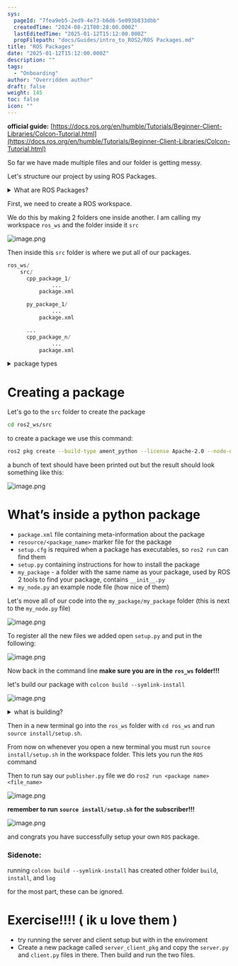 ```yaml
---
sys:
  pageId: "7fea9eb5-2ed9-4e73-b6d6-5e093b833dbb"
  createdTime: "2024-08-21T00:28:00.000Z"
  lastEditedTime: "2025-01-12T15:12:00.000Z"
  propFilepath: "docs/Guides/intro_to_ROS2/ROS Packages.md"
title: "ROS Packages"
date: "2025-01-12T15:12:00.000Z"
description: ""
tags:
  - "Onboarding"
author: "Overridden author"
draft: false
weight: 145
toc: false
icon: ""
---
```


**official guide:** [https://docs.ros.org/en/humble/Tutorials/Beginner-Client-Libraries/Colcon-Tutorial.html](https://docs.ros.org/en/humble/Tutorials/Beginner-Client-Libraries/Colcon-Tutorial.html)

So far we have made multiple files and our folder is getting messy.

Let's structure our project by using ROS Packages.

<details>

<summary>What are ROS Packages?</summary>

ROS Packages are, as the name implies, packages of code that are highly sharable between ROS developers.

They consist of a folder, `package.xml` file, and source code

```python
      cpp_package_1/
		      ... imagine much code files here ..
          package.xml
```

</details>

First, we need to create a ROS workspace.

We do this by making 2 folders one inside another. I am calling my workspace `ros_ws` and the folder inside it `src`

![image.png](https://prod-files-secure.s3.us-west-2.amazonaws.com/d518164a-d88e-44d1-a4ee-3adb3bd8bce0/70706947-fd18-4537-a67b-e12946812d31/image.png?X-Amz-Algorithm=AWS4-HMAC-SHA256&X-Amz-Content-Sha256=UNSIGNED-PAYLOAD&X-Amz-Credential=ASIAZI2LB466X736YAYF%2F20250417%2Fus-west-2%2Fs3%2Faws4_request&X-Amz-Date=20250417T081205Z&X-Amz-Expires=3600&X-Amz-Security-Token=IQoJb3JpZ2luX2VjEND%2F%2F%2F%2F%2F%2F%2F%2F%2F%2FwEaCXVzLXdlc3QtMiJHMEUCIQCV2dhWccHVaab%2BmZSeVpmvF70e3Oq91H3IGC54td6WVgIgCKfIE4v7v7pVvpOPJ5UZ5PisAoU4le1kys5O%2BRLyqCAq%2FwMIWRAAGgw2Mzc0MjMxODM4MDUiDFcTw8jj1cgHF0RIyCrcA9wR2jSXbWDJJeb1L3o6VtJWAlTwCbzovLIchiDo9EX5SnuWlv9vqC%2B27zYJwdd%2FVx6b8j7shX79rZJTDN%2FuGs%2B11bhPW8PS1hFSEY%2B8SNHCL32SPcxpb8iw69e%2FngZdYNpUJmYi1JMGkINzQXteeh8qmW7FgnPQCLGnJvM%2B4fSGGc1DRFOcTUjoOhnBVJUW5iuhdjm0RnWlokfZ%2Botpgh9bMwH5bVpu9Gq10HyVbwQx3pylW9HMlFwvKPahWfw8wn5BejDUMOH9BP5umjeeAbnaNHPSJ4HAkRy14JFeaulHrKIpulXBMWdGXGppR1G4y99b7xFrhDjSMjKI%2F1xIhcFbknmbzL7WVn4FN%2B3Puns7DNzT86zBFxr05xbgLrmlayC3Uwm79V6F0fRgSdceY7uoFCoPOCy4aViG807kdKtZBHW608aXKD%2FA5WWqmquNRxlsA9dpQnFLAcOJWjSP%2FtP63KWcIgWYJrjANZ0sdJ0C7s%2BQuohy8GrtVe1ZbMNWsIPXkNo6%2BPN1S%2FC2ILTP9lUVnXSjtDuUB3LdeFU%2FIerynL23PmFlemNFgg%2Bqwnq4cdH6g4W0vSWuDpEbY95sMSBksprrtOiOGyR7IOoe1E%2FjkK%2F3IH2nnLqXN2v3MILhgsAGOqUBhSt0DKqpPzPU80aIVZGqHDKARDAPtBRUcOailjKbqE1RyUCANDf19rr%2BBAkUmnE9BV8NUAiUbx4NnZYl7ZSwdr%2FsYrjTM4u2kjEV86xE86WyaxYP%2Furc0vpZFlY13scaj1M6FbVxWns55o239OcJAESWrXbWRwvr5UviEazD06BmrNTHGQ2rAU2XbJ8upnAe37SGZiXYrbhqOMynuWJVae5vR0eh&X-Amz-Signature=618fd13beb8dc25c032d740c38c80b39323391c7e1879bda8e51a3b7b6679a2c&X-Amz-SignedHeaders=host&x-id=GetObject)

Then inside this `src` folder is where we put all of our packages.

```python
ros_ws/
    src/
      cpp_package_1/
		      ...
          package.xml

      py_package_1/
		      ...
          package.xml

      ...
      cpp_package_n/
		      ...
          package.xml

```

<details>

<summary>package types</summary>

packages can be either `C++` or python.

the intern file structure is different for each but for this guide we will stick to creating python packages

</details>

# Creating a package

Let's go to the `src` folder to create the package

```bash
cd ros2_ws/src
```

to create a package we use this command:

```bash
ros2 pkg create --build-type ament_python --license Apache-2.0 --node-name my_node my_package
```

a bunch of text should have been printed out but the result should look something like this:

![image.png](https://prod-files-secure.s3.us-west-2.amazonaws.com/d518164a-d88e-44d1-a4ee-3adb3bd8bce0/e6cf1e3f-8512-4a3e-b131-079f800bf3e8/image.png?X-Amz-Algorithm=AWS4-HMAC-SHA256&X-Amz-Content-Sha256=UNSIGNED-PAYLOAD&X-Amz-Credential=ASIAZI2LB466X736YAYF%2F20250417%2Fus-west-2%2Fs3%2Faws4_request&X-Amz-Date=20250417T081205Z&X-Amz-Expires=3600&X-Amz-Security-Token=IQoJb3JpZ2luX2VjEND%2F%2F%2F%2F%2F%2F%2F%2F%2F%2FwEaCXVzLXdlc3QtMiJHMEUCIQCV2dhWccHVaab%2BmZSeVpmvF70e3Oq91H3IGC54td6WVgIgCKfIE4v7v7pVvpOPJ5UZ5PisAoU4le1kys5O%2BRLyqCAq%2FwMIWRAAGgw2Mzc0MjMxODM4MDUiDFcTw8jj1cgHF0RIyCrcA9wR2jSXbWDJJeb1L3o6VtJWAlTwCbzovLIchiDo9EX5SnuWlv9vqC%2B27zYJwdd%2FVx6b8j7shX79rZJTDN%2FuGs%2B11bhPW8PS1hFSEY%2B8SNHCL32SPcxpb8iw69e%2FngZdYNpUJmYi1JMGkINzQXteeh8qmW7FgnPQCLGnJvM%2B4fSGGc1DRFOcTUjoOhnBVJUW5iuhdjm0RnWlokfZ%2Botpgh9bMwH5bVpu9Gq10HyVbwQx3pylW9HMlFwvKPahWfw8wn5BejDUMOH9BP5umjeeAbnaNHPSJ4HAkRy14JFeaulHrKIpulXBMWdGXGppR1G4y99b7xFrhDjSMjKI%2F1xIhcFbknmbzL7WVn4FN%2B3Puns7DNzT86zBFxr05xbgLrmlayC3Uwm79V6F0fRgSdceY7uoFCoPOCy4aViG807kdKtZBHW608aXKD%2FA5WWqmquNRxlsA9dpQnFLAcOJWjSP%2FtP63KWcIgWYJrjANZ0sdJ0C7s%2BQuohy8GrtVe1ZbMNWsIPXkNo6%2BPN1S%2FC2ILTP9lUVnXSjtDuUB3LdeFU%2FIerynL23PmFlemNFgg%2Bqwnq4cdH6g4W0vSWuDpEbY95sMSBksprrtOiOGyR7IOoe1E%2FjkK%2F3IH2nnLqXN2v3MILhgsAGOqUBhSt0DKqpPzPU80aIVZGqHDKARDAPtBRUcOailjKbqE1RyUCANDf19rr%2BBAkUmnE9BV8NUAiUbx4NnZYl7ZSwdr%2FsYrjTM4u2kjEV86xE86WyaxYP%2Furc0vpZFlY13scaj1M6FbVxWns55o239OcJAESWrXbWRwvr5UviEazD06BmrNTHGQ2rAU2XbJ8upnAe37SGZiXYrbhqOMynuWJVae5vR0eh&X-Amz-Signature=2892935987625eb67c3db20d89649eb99a85adb2283235417ea4a9131fbcfd33&X-Amz-SignedHeaders=host&x-id=GetObject)

# What’s inside a python package

- `package.xml` file containing meta-information about the package
- `resource/<package_name>` marker file for the package
- `setup.cfg` is required when a package has executables, so `ros2 run` can find them
- `setup.py` containing instructions for how to install the package
- `my_package` - a folder with the same name as your package, used by ROS 2 tools to find your package, contains `__init__.py`
- `my_node.py` an example node file (how nice of them)

Let's move all of our code into the `my_package/my_package` folder (this is next to the `my_node.py` file)

![image.png](https://prod-files-secure.s3.us-west-2.amazonaws.com/d518164a-d88e-44d1-a4ee-3adb3bd8bce0/9ce58f11-0da9-4d3e-b86d-506a9685d378/image.png?X-Amz-Algorithm=AWS4-HMAC-SHA256&X-Amz-Content-Sha256=UNSIGNED-PAYLOAD&X-Amz-Credential=ASIAZI2LB466X736YAYF%2F20250417%2Fus-west-2%2Fs3%2Faws4_request&X-Amz-Date=20250417T081205Z&X-Amz-Expires=3600&X-Amz-Security-Token=IQoJb3JpZ2luX2VjEND%2F%2F%2F%2F%2F%2F%2F%2F%2F%2FwEaCXVzLXdlc3QtMiJHMEUCIQCV2dhWccHVaab%2BmZSeVpmvF70e3Oq91H3IGC54td6WVgIgCKfIE4v7v7pVvpOPJ5UZ5PisAoU4le1kys5O%2BRLyqCAq%2FwMIWRAAGgw2Mzc0MjMxODM4MDUiDFcTw8jj1cgHF0RIyCrcA9wR2jSXbWDJJeb1L3o6VtJWAlTwCbzovLIchiDo9EX5SnuWlv9vqC%2B27zYJwdd%2FVx6b8j7shX79rZJTDN%2FuGs%2B11bhPW8PS1hFSEY%2B8SNHCL32SPcxpb8iw69e%2FngZdYNpUJmYi1JMGkINzQXteeh8qmW7FgnPQCLGnJvM%2B4fSGGc1DRFOcTUjoOhnBVJUW5iuhdjm0RnWlokfZ%2Botpgh9bMwH5bVpu9Gq10HyVbwQx3pylW9HMlFwvKPahWfw8wn5BejDUMOH9BP5umjeeAbnaNHPSJ4HAkRy14JFeaulHrKIpulXBMWdGXGppR1G4y99b7xFrhDjSMjKI%2F1xIhcFbknmbzL7WVn4FN%2B3Puns7DNzT86zBFxr05xbgLrmlayC3Uwm79V6F0fRgSdceY7uoFCoPOCy4aViG807kdKtZBHW608aXKD%2FA5WWqmquNRxlsA9dpQnFLAcOJWjSP%2FtP63KWcIgWYJrjANZ0sdJ0C7s%2BQuohy8GrtVe1ZbMNWsIPXkNo6%2BPN1S%2FC2ILTP9lUVnXSjtDuUB3LdeFU%2FIerynL23PmFlemNFgg%2Bqwnq4cdH6g4W0vSWuDpEbY95sMSBksprrtOiOGyR7IOoe1E%2FjkK%2F3IH2nnLqXN2v3MILhgsAGOqUBhSt0DKqpPzPU80aIVZGqHDKARDAPtBRUcOailjKbqE1RyUCANDf19rr%2BBAkUmnE9BV8NUAiUbx4NnZYl7ZSwdr%2FsYrjTM4u2kjEV86xE86WyaxYP%2Furc0vpZFlY13scaj1M6FbVxWns55o239OcJAESWrXbWRwvr5UviEazD06BmrNTHGQ2rAU2XbJ8upnAe37SGZiXYrbhqOMynuWJVae5vR0eh&X-Amz-Signature=6694cc6ef7fa9f0e9164eea95a2728bf2b390898a7e912c31e28ca939c0bf5a0&X-Amz-SignedHeaders=host&x-id=GetObject)

To register all the new files we added open `setup.py` and put in the following:

![image.png](https://prod-files-secure.s3.us-west-2.amazonaws.com/d518164a-d88e-44d1-a4ee-3adb3bd8bce0/1cd7c262-4cae-4496-9d75-c178537d24a2/image.png?X-Amz-Algorithm=AWS4-HMAC-SHA256&X-Amz-Content-Sha256=UNSIGNED-PAYLOAD&X-Amz-Credential=ASIAZI2LB466X736YAYF%2F20250417%2Fus-west-2%2Fs3%2Faws4_request&X-Amz-Date=20250417T081205Z&X-Amz-Expires=3600&X-Amz-Security-Token=IQoJb3JpZ2luX2VjEND%2F%2F%2F%2F%2F%2F%2F%2F%2F%2FwEaCXVzLXdlc3QtMiJHMEUCIQCV2dhWccHVaab%2BmZSeVpmvF70e3Oq91H3IGC54td6WVgIgCKfIE4v7v7pVvpOPJ5UZ5PisAoU4le1kys5O%2BRLyqCAq%2FwMIWRAAGgw2Mzc0MjMxODM4MDUiDFcTw8jj1cgHF0RIyCrcA9wR2jSXbWDJJeb1L3o6VtJWAlTwCbzovLIchiDo9EX5SnuWlv9vqC%2B27zYJwdd%2FVx6b8j7shX79rZJTDN%2FuGs%2B11bhPW8PS1hFSEY%2B8SNHCL32SPcxpb8iw69e%2FngZdYNpUJmYi1JMGkINzQXteeh8qmW7FgnPQCLGnJvM%2B4fSGGc1DRFOcTUjoOhnBVJUW5iuhdjm0RnWlokfZ%2Botpgh9bMwH5bVpu9Gq10HyVbwQx3pylW9HMlFwvKPahWfw8wn5BejDUMOH9BP5umjeeAbnaNHPSJ4HAkRy14JFeaulHrKIpulXBMWdGXGppR1G4y99b7xFrhDjSMjKI%2F1xIhcFbknmbzL7WVn4FN%2B3Puns7DNzT86zBFxr05xbgLrmlayC3Uwm79V6F0fRgSdceY7uoFCoPOCy4aViG807kdKtZBHW608aXKD%2FA5WWqmquNRxlsA9dpQnFLAcOJWjSP%2FtP63KWcIgWYJrjANZ0sdJ0C7s%2BQuohy8GrtVe1ZbMNWsIPXkNo6%2BPN1S%2FC2ILTP9lUVnXSjtDuUB3LdeFU%2FIerynL23PmFlemNFgg%2Bqwnq4cdH6g4W0vSWuDpEbY95sMSBksprrtOiOGyR7IOoe1E%2FjkK%2F3IH2nnLqXN2v3MILhgsAGOqUBhSt0DKqpPzPU80aIVZGqHDKARDAPtBRUcOailjKbqE1RyUCANDf19rr%2BBAkUmnE9BV8NUAiUbx4NnZYl7ZSwdr%2FsYrjTM4u2kjEV86xE86WyaxYP%2Furc0vpZFlY13scaj1M6FbVxWns55o239OcJAESWrXbWRwvr5UviEazD06BmrNTHGQ2rAU2XbJ8upnAe37SGZiXYrbhqOMynuWJVae5vR0eh&X-Amz-Signature=e2df58d3cc841c500ec073d7d1bb4e2005123fbae2b6eb586e9de5df6aeb5bde&X-Amz-SignedHeaders=host&x-id=GetObject)

Now back in the command line **make sure you are in the** **`ros_ws`** **folder!!!**

let's build our package with `colcon build --symlink-install`

![image.png](https://prod-files-secure.s3.us-west-2.amazonaws.com/d518164a-d88e-44d1-a4ee-3adb3bd8bce0/2f2a0d27-b173-48fd-b189-5f5c0ce65619/image.png?X-Amz-Algorithm=AWS4-HMAC-SHA256&X-Amz-Content-Sha256=UNSIGNED-PAYLOAD&X-Amz-Credential=ASIAZI2LB466X736YAYF%2F20250417%2Fus-west-2%2Fs3%2Faws4_request&X-Amz-Date=20250417T081205Z&X-Amz-Expires=3600&X-Amz-Security-Token=IQoJb3JpZ2luX2VjEND%2F%2F%2F%2F%2F%2F%2F%2F%2F%2FwEaCXVzLXdlc3QtMiJHMEUCIQCV2dhWccHVaab%2BmZSeVpmvF70e3Oq91H3IGC54td6WVgIgCKfIE4v7v7pVvpOPJ5UZ5PisAoU4le1kys5O%2BRLyqCAq%2FwMIWRAAGgw2Mzc0MjMxODM4MDUiDFcTw8jj1cgHF0RIyCrcA9wR2jSXbWDJJeb1L3o6VtJWAlTwCbzovLIchiDo9EX5SnuWlv9vqC%2B27zYJwdd%2FVx6b8j7shX79rZJTDN%2FuGs%2B11bhPW8PS1hFSEY%2B8SNHCL32SPcxpb8iw69e%2FngZdYNpUJmYi1JMGkINzQXteeh8qmW7FgnPQCLGnJvM%2B4fSGGc1DRFOcTUjoOhnBVJUW5iuhdjm0RnWlokfZ%2Botpgh9bMwH5bVpu9Gq10HyVbwQx3pylW9HMlFwvKPahWfw8wn5BejDUMOH9BP5umjeeAbnaNHPSJ4HAkRy14JFeaulHrKIpulXBMWdGXGppR1G4y99b7xFrhDjSMjKI%2F1xIhcFbknmbzL7WVn4FN%2B3Puns7DNzT86zBFxr05xbgLrmlayC3Uwm79V6F0fRgSdceY7uoFCoPOCy4aViG807kdKtZBHW608aXKD%2FA5WWqmquNRxlsA9dpQnFLAcOJWjSP%2FtP63KWcIgWYJrjANZ0sdJ0C7s%2BQuohy8GrtVe1ZbMNWsIPXkNo6%2BPN1S%2FC2ILTP9lUVnXSjtDuUB3LdeFU%2FIerynL23PmFlemNFgg%2Bqwnq4cdH6g4W0vSWuDpEbY95sMSBksprrtOiOGyR7IOoe1E%2FjkK%2F3IH2nnLqXN2v3MILhgsAGOqUBhSt0DKqpPzPU80aIVZGqHDKARDAPtBRUcOailjKbqE1RyUCANDf19rr%2BBAkUmnE9BV8NUAiUbx4NnZYl7ZSwdr%2FsYrjTM4u2kjEV86xE86WyaxYP%2Furc0vpZFlY13scaj1M6FbVxWns55o239OcJAESWrXbWRwvr5UviEazD06BmrNTHGQ2rAU2XbJ8upnAe37SGZiXYrbhqOMynuWJVae5vR0eh&X-Amz-Signature=a05b47023707e13af3823d5b8ad83c954a0577132b52edf54afc2e057638bbc5&X-Amz-SignedHeaders=host&x-id=GetObject)

<details>

<summary>what is building?</summary>

if you are a CS major at Rose-Hulman you will learn the answer to this in CSSE132

but TLDR; is it combines all the code files into one program that can be run easily 

</details>

Then in a new terminal go into the `ros_ws` folder with `cd ros_ws` and run `source install/setup.sh`. 

From now on whenever you open a new terminal you must run `source install/setup.sh` in the workspace folder. This lets you run the `ROS` command

Then to run say our `publisher.py` file we do `ros2 run <package name> <file_name>`

![image.png](https://prod-files-secure.s3.us-west-2.amazonaws.com/d518164a-d88e-44d1-a4ee-3adb3bd8bce0/4f4b1219-3a44-4632-aa0a-ce3471699f59/image.png?X-Amz-Algorithm=AWS4-HMAC-SHA256&X-Amz-Content-Sha256=UNSIGNED-PAYLOAD&X-Amz-Credential=ASIAZI2LB466X736YAYF%2F20250417%2Fus-west-2%2Fs3%2Faws4_request&X-Amz-Date=20250417T081206Z&X-Amz-Expires=3600&X-Amz-Security-Token=IQoJb3JpZ2luX2VjEND%2F%2F%2F%2F%2F%2F%2F%2F%2F%2FwEaCXVzLXdlc3QtMiJHMEUCIQCV2dhWccHVaab%2BmZSeVpmvF70e3Oq91H3IGC54td6WVgIgCKfIE4v7v7pVvpOPJ5UZ5PisAoU4le1kys5O%2BRLyqCAq%2FwMIWRAAGgw2Mzc0MjMxODM4MDUiDFcTw8jj1cgHF0RIyCrcA9wR2jSXbWDJJeb1L3o6VtJWAlTwCbzovLIchiDo9EX5SnuWlv9vqC%2B27zYJwdd%2FVx6b8j7shX79rZJTDN%2FuGs%2B11bhPW8PS1hFSEY%2B8SNHCL32SPcxpb8iw69e%2FngZdYNpUJmYi1JMGkINzQXteeh8qmW7FgnPQCLGnJvM%2B4fSGGc1DRFOcTUjoOhnBVJUW5iuhdjm0RnWlokfZ%2Botpgh9bMwH5bVpu9Gq10HyVbwQx3pylW9HMlFwvKPahWfw8wn5BejDUMOH9BP5umjeeAbnaNHPSJ4HAkRy14JFeaulHrKIpulXBMWdGXGppR1G4y99b7xFrhDjSMjKI%2F1xIhcFbknmbzL7WVn4FN%2B3Puns7DNzT86zBFxr05xbgLrmlayC3Uwm79V6F0fRgSdceY7uoFCoPOCy4aViG807kdKtZBHW608aXKD%2FA5WWqmquNRxlsA9dpQnFLAcOJWjSP%2FtP63KWcIgWYJrjANZ0sdJ0C7s%2BQuohy8GrtVe1ZbMNWsIPXkNo6%2BPN1S%2FC2ILTP9lUVnXSjtDuUB3LdeFU%2FIerynL23PmFlemNFgg%2Bqwnq4cdH6g4W0vSWuDpEbY95sMSBksprrtOiOGyR7IOoe1E%2FjkK%2F3IH2nnLqXN2v3MILhgsAGOqUBhSt0DKqpPzPU80aIVZGqHDKARDAPtBRUcOailjKbqE1RyUCANDf19rr%2BBAkUmnE9BV8NUAiUbx4NnZYl7ZSwdr%2FsYrjTM4u2kjEV86xE86WyaxYP%2Furc0vpZFlY13scaj1M6FbVxWns55o239OcJAESWrXbWRwvr5UviEazD06BmrNTHGQ2rAU2XbJ8upnAe37SGZiXYrbhqOMynuWJVae5vR0eh&X-Amz-Signature=0b84fdf2463fe51e2f8b2d3fd4fe9650d8a7d9c5370241bed1dcbe6921fa09aa&X-Amz-SignedHeaders=host&x-id=GetObject)

**remember to run** **`source install/setup.sh`** **for the subscriber!!!**

![image.png](https://prod-files-secure.s3.us-west-2.amazonaws.com/d518164a-d88e-44d1-a4ee-3adb3bd8bce0/02121119-dad4-49ec-8356-c956108b4243/image.png?X-Amz-Algorithm=AWS4-HMAC-SHA256&X-Amz-Content-Sha256=UNSIGNED-PAYLOAD&X-Amz-Credential=ASIAZI2LB466X736YAYF%2F20250417%2Fus-west-2%2Fs3%2Faws4_request&X-Amz-Date=20250417T081206Z&X-Amz-Expires=3600&X-Amz-Security-Token=IQoJb3JpZ2luX2VjEND%2F%2F%2F%2F%2F%2F%2F%2F%2F%2FwEaCXVzLXdlc3QtMiJHMEUCIQCV2dhWccHVaab%2BmZSeVpmvF70e3Oq91H3IGC54td6WVgIgCKfIE4v7v7pVvpOPJ5UZ5PisAoU4le1kys5O%2BRLyqCAq%2FwMIWRAAGgw2Mzc0MjMxODM4MDUiDFcTw8jj1cgHF0RIyCrcA9wR2jSXbWDJJeb1L3o6VtJWAlTwCbzovLIchiDo9EX5SnuWlv9vqC%2B27zYJwdd%2FVx6b8j7shX79rZJTDN%2FuGs%2B11bhPW8PS1hFSEY%2B8SNHCL32SPcxpb8iw69e%2FngZdYNpUJmYi1JMGkINzQXteeh8qmW7FgnPQCLGnJvM%2B4fSGGc1DRFOcTUjoOhnBVJUW5iuhdjm0RnWlokfZ%2Botpgh9bMwH5bVpu9Gq10HyVbwQx3pylW9HMlFwvKPahWfw8wn5BejDUMOH9BP5umjeeAbnaNHPSJ4HAkRy14JFeaulHrKIpulXBMWdGXGppR1G4y99b7xFrhDjSMjKI%2F1xIhcFbknmbzL7WVn4FN%2B3Puns7DNzT86zBFxr05xbgLrmlayC3Uwm79V6F0fRgSdceY7uoFCoPOCy4aViG807kdKtZBHW608aXKD%2FA5WWqmquNRxlsA9dpQnFLAcOJWjSP%2FtP63KWcIgWYJrjANZ0sdJ0C7s%2BQuohy8GrtVe1ZbMNWsIPXkNo6%2BPN1S%2FC2ILTP9lUVnXSjtDuUB3LdeFU%2FIerynL23PmFlemNFgg%2Bqwnq4cdH6g4W0vSWuDpEbY95sMSBksprrtOiOGyR7IOoe1E%2FjkK%2F3IH2nnLqXN2v3MILhgsAGOqUBhSt0DKqpPzPU80aIVZGqHDKARDAPtBRUcOailjKbqE1RyUCANDf19rr%2BBAkUmnE9BV8NUAiUbx4NnZYl7ZSwdr%2FsYrjTM4u2kjEV86xE86WyaxYP%2Furc0vpZFlY13scaj1M6FbVxWns55o239OcJAESWrXbWRwvr5UviEazD06BmrNTHGQ2rAU2XbJ8upnAe37SGZiXYrbhqOMynuWJVae5vR0eh&X-Amz-Signature=d5d57029649136b2f94a34797f18a252c322ae487d7421979db280ebd0b9b3ee&X-Amz-SignedHeaders=host&x-id=GetObject)

and congrats you have successfully setup your own `ROS` package.

### Sidenote:

running `colcon build --symlink-install` has created other folder `build`, `install`, and `log`

for the most part, these can be ignored.

# Exercise!!!! ( ik u love them )

- try running the server and client setup but with in the enviroment
- Create a new package called `server_client_pkg` and copy the `server.py` and `client.py` files in there. Then build and run the two files.
